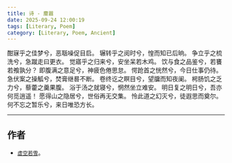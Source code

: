 ```yaml
---
title: 诗 - 塵囂
date: 2025-09-24 12:00:19
tags: [Literary, Poem]
category: [Literary, Poem, Ancient]
---
```


酣寐乎之佳梦兮，恶聒噪促目启。
辗转乎之阅时兮，惶而知已后晌。
争立乎之梳洗兮，急蹴走曰更衣。
觉寤乎之归来兮，安坐呆若木鸡。
饮与食之品鉴兮，若饔若飧孰分？
即腹满之意足兮，神疲色倦思怠。
愕跄首之恍然兮，今日仕事仍待。
急伏案之操觚兮，焚膏继晷不断。
卷终讫之瞑目兮，望牖而知夜阑。
枵肠饥之乏力兮，藜藿之羹果腹。
浴于汤之就寝兮，惘然坐立难安。
明日复之明日兮，吾亦何觅逍遥！
愿得山之隐居兮，世俗再无交集。
怜此道之幻灭兮，徒遐思而奠尔。
何不忘之暂乐兮，来日唯恐方长。

---

## 作者

- [`虚空若雪`](https://github.com/Yttehs-HDX)。
